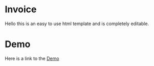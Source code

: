 # Invoice
Hello this is an easy to use html template and is completely editable.
# Demo
Here is a link to the <a href="https://ufosarehere.github.io/Invoice/">Demo</a>
 
